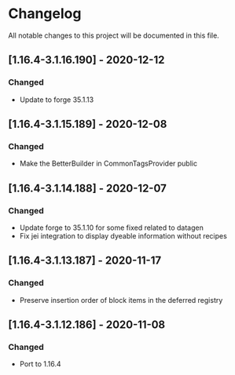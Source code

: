 # Changelog
All notable changes to this project will be documented in this file.

## [1.16.4-3.1.16.190] - 2020-12-12
### Changed
 - Update to forge 35.1.13

## [1.16.4-3.1.15.189] - 2020-12-08
### Changed
 - Make the BetterBuilder in CommonTagsProvider public

## [1.16.4-3.1.14.188] - 2020-12-07
### Changed
 - Update forge to 35.1.10 for some fixed related to datagen
 - Fix jei integration to display dyeable information without recipes

## [1.16.4-3.1.13.187] - 2020-11-17
### Changed
 - Preserve insertion order of block items in the deferred registry

## [1.16.4-3.1.12.186] - 2020-11-08
### Changed
 - Port to 1.16.4